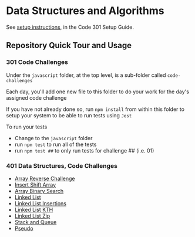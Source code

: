 # Data Structures and Algorithms

See [setup instructions](https://codefellows.github.io/setup-guide/code-301/3-code-challenges), in the Code 301 Setup Guide.

## Repository Quick Tour and Usage

### 301 Code Challenges

Under the `javascript` folder, at the top level, is a sub-folder called `code-challenges`

Each day, you'll add one new file to this folder to do your work for the day's assigned code challenge

If you have not already done so, run `npm install` from within this folder to setup your system to be able to run tests using `Jest`

To run your tests

- Change to the `javascript` folder
- run `npm test` to run all of the tests
- run `npm test ##` to only run tests for challenge ## (i.e. 01)

### 401 Data Structures, Code Challenges

- [Array Reverse Challenge](./javascript/class401-challenges/array.reverse.md)
- [Insert Shift Array](./javascript/class401-challenges/array-insert-shift.md)
- [Array Binary Search](./javascript/class401-challenges/array-binary-search.md)
- [Linked List](./javascript/linked-list/README.md)
- [Linked List Insertions](./javascript/linked-list/insertions.md)
- [Linked List KTH](./javascript/linked-list/kth.md)
- [Linked List Zip](./javascript/linked-list/ziplist.md)
- [Stack and Queue](./javascript/stack-and-queue/stack-and-queue.md)
- [Pseudo](./javascript/stack-and-queue/pseudo.md)
